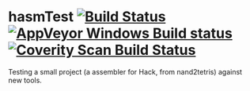 # hasmTest [![Build Status](https://travis-ci.org/benvenutti/hasmTest.svg?branch=master)](https://travis-ci.org/benvenutti/hasmTest) [![AppVeyor Windows Build status](https://ci.appveyor.com/api/projects/status/github/benvenutti/hasmTest?svg=true)](https://ci.appveyor.com/project/benvenutti/hasmTest "AppVeyor Windows Build status") <a href="https://scan.coverity.com/projects/benvenutti-hasmtest"><img alt="Coverity Scan Build Status" src="https://scan.coverity.com/projects/9220/badge.svg"/></a>
Testing a small project (a assembler for Hack, from nand2tetris) against new tools.
